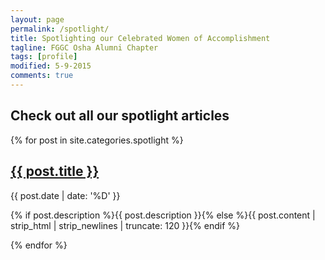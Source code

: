 ```yaml
---
layout: page
permalink: /spotlight/
title: Spotlighting our Celebrated Women of Accomplishment
tagline: FGGC Osha Alumni Chapter
tags: [profile]
modified: 5-9-2015
comments: true
---
```


## Check out all our spotlight articles


  {% for post in site.categories.spotlight %}
   <h2><a href="{{ site.url }}{{ post.url }}" title="{{ post.title }}">{{ post.title }}</a></h2>
          <p>{{ post.date | date: '%D' }} </p>
        <p>{% if post.description %}{{ post.description }}{% else %}{{ post.content | strip_html | strip_newlines | truncate: 120 }}{% endif %}</p>
  {% endfor %}
